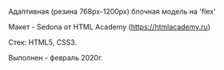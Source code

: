 Адаптивная (резина 768px-1200px) блочная модель на 'flex'

Макет - Sedona от HTML Academy (https://htmlacademy.ru)

Стек: HTML5, CSS3.

Выполнен - февраль 2020г.
